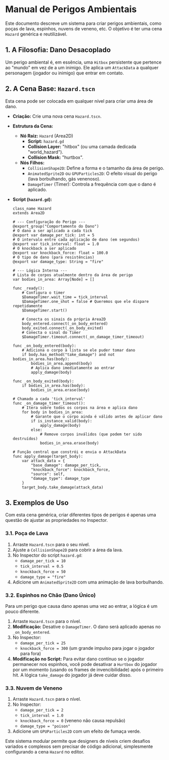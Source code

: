 # Manual de Perigos Ambientais

Este documento descreve um sistema para criar perigos ambientais, como poças de lava, espinhos, nuvens de veneno, etc. O objetivo é ter uma cena `Hazard` genérica e reutilizável.

## 1. A Filosofia: Dano Desacoplado

Um perigo ambiental é, em essência, uma `Hitbox` persistente que pertence ao "mundo" em vez de a um inimigo. Ele aplica um `AttackData` a qualquer personagem (jogador ou inimigo) que entrar em contato.

## 2. A Cena Base: `Hazard.tscn`

Esta cena pode ser colocada em qualquer nível para criar uma área de dano.

- **Criação:** Crie uma nova cena `Hazard.tscn`.
- **Estrutura da Cena:**
  - **Nó Raiz:** `Hazard` (Area2D)
    - **Script:** `hazard.gd`
    - **Collision Layer:** "hitbox" (ou uma camada dedicada "world_hazard").
    - **Collision Mask:** "hurtbox".
  - **Nós Filhos:**
    - `CollisionShape2D`: Define a forma e o tamanho da área de perigo.
    - `AnimatedSprite2D` ou `GPUParticles2D`: O efeito visual do perigo (lava borbulhando, gás venenoso).
    - `DamageTimer` (Timer): Controla a frequência com que o dano é aplicado.

- **Script (`hazard.gd`):**
  ```gdscript
  class_name Hazard
  extends Area2D

  # --- Configuração do Perigo ---
  @export_group("Comportamento do Dano")
  # O dano a ser aplicado a cada tick
  @export var damage_per_tick: int = 5
  # O intervalo entre cada aplicação de dano (em segundos)
  @export var tick_interval: float = 1.0
  # O knockback a ser aplicado
  @export var knockback_force: float = 100.0
  # O tipo de dano (para resistências)
  @export var damage_type: String = "fire"

  # --- Lógica Interna ---
  # Lista de corpos atualmente dentro da área de perigo
  var bodies_in_area: Array[Node] = []

  func _ready():
      # Configura o timer
      $DamageTimer.wait_time = tick_interval
      $DamageTimer.one_shot = false # Queremos que ele dispare repetidamente
      $DamageTimer.start()
      
      # Conecta os sinais da própria Area2D
      body_entered.connect(_on_body_entered)
      body_exited.connect(_on_body_exited)
      # Conecta o sinal do Timer
      $DamageTimer.timeout.connect(_on_damage_timer_timeout)

  func _on_body_entered(body):
      # Adiciona o corpo à lista se ele puder tomar dano
      if body.has_method("take_damage") and not bodies_in_area.has(body):
          bodies_in_area.append(body)
          # Aplica dano imediatamente ao entrar
          apply_damage(body)

  func _on_body_exited(body):
      if bodies_in_area.has(body):
          bodies_in_area.erase(body)

  # Chamado a cada 'tick_interval'
  func _on_damage_timer_timeout():
      # Itera sobre todos os corpos na área e aplica dano
      for body in bodies_in_area:
          # Garante que o corpo ainda é válido antes de aplicar dano
          if is_instance_valid(body):
              apply_damage(body)
          else:
              # Remove corpos inválidos (que podem ter sido destruídos)
              bodies_in_area.erase(body)

  # Função central que constrói e envia o AttackData
  func apply_damage(target_body):
      var attack_data = {
          "base_damage": damage_per_tick,
          "knockback_force": knockback_force,
          "source": self,
          "damage_type": damage_type
      }
      target_body.take_damage(attack_data)
  ```

## 3. Exemplos de Uso

Com esta cena genérica, criar diferentes tipos de perigos é apenas uma questão de ajustar as propriedades no Inspector.

### 3.1. Poça de Lava
1.  Arraste `Hazard.tscn` para o seu nível.
2.  Ajuste a `CollisionShape2D` para cobrir a área da lava.
3.  No Inspector do script `hazard.gd`:
    - `damage_per_tick = 10`
    - `tick_interval = 0.5`
    - `knockback_force = 50`
    - `damage_type = "fire"`
4.  Adicione um `AnimatedSprite2D` com uma animação de lava borbulhando.

### 3.2. Espinhos no Chão (Dano Único)
Para um perigo que causa dano apenas uma vez ao entrar, a lógica é um pouco diferente.

1.  Arraste `Hazard.tscn` para o nível.
2.  **Modificação:** Desative o `DamageTimer`. O dano será aplicado apenas no `_on_body_entered`.
3.  No Inspector:
    - `damage_per_tick = 25`
    - `knockback_force = 300` (um grande impulso para jogar o jogador para fora)
4.  **Modificação no Script:** Para evitar dano contínuo se o jogador permanecer nos espinhos, você pode desativar a `Hurtbox` do jogador por um momento (usando os frames de invencibilidade) após o primeiro hit. A lógica `take_damage` do jogador já deve cuidar disso.

### 3.3. Nuvem de Veneno
1.  Arraste `Hazard.tscn` para o nível.
2.  No Inspector:
    - `damage_per_tick = 2`
    - `tick_interval = 1.0`
    - `knockback_force = 0` (veneno não causa repulsão)
    - `damage_type = "poison"`
3.  Adicione um `GPUParticles2D` com um efeito de fumaça verde.

Este sistema modular permite que designers de níveis criem desafios variados e complexos sem precisar de código adicional, simplesmente configurando a cena `Hazard` no editor.